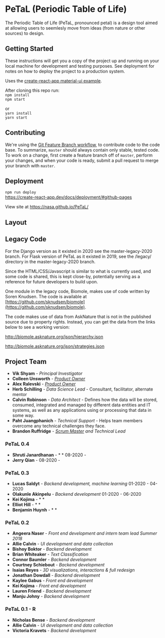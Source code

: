 # PeTaL (Periodic Table of Life)

The Periodic Table of Life (PeTaL, pronounced petal) is a design tool aimed at allowing users to seemlesly move from ideas (from nature or other sources) to design.

## Getting Started

These instructions will get you a copy of the project up and running on your local machine for development and testing purposes. See deployment for notes on how to deploy the project to a production system.  

Uses the [create-react-app material-ui example](https://github.com/mui-org/material-ui/tree/master/examples/create-react-app).

After cloning this repo run:    
`npm install`    
`npm start`    

or    
`yarn install`    
`yarn start`

## Contributing

We're using the [Git Feature Branch workflow](https://www.atlassian.com/git/tutorials/comparing-workflows/feature-branch-workflow), to contribute code to the code base. To summarize, `master` should always contain only stable, tested code. To work on a change, first create a feature branch off of `master`, perform your changes, and when your code is ready, submit a pull request to merge your branch with `master`. 

## Deployment

`npm run deploy`    
https://create-react-app.dev/docs/deployment/#github-pages    

View site at https://nasa.github.io/PeTaL/

## Layout

## Legacy Code

For the Django version as it existed in 2020 see the master-legacy-2020 branch.
For Flask version of PeTaL as it existed in 2019, see the /legacy/ directory in the master-legacy-2020 branch.

Since the HTML/CSS/Javascript is similar to what is currently used, and some code is shared, this is kept close-by, potentially serving as a reference for future developers to build upon.

One module in the legacy code, Biomole, makes use of code written by Soren Knudsen. The code is available at
[https://github.com/sknudsen/biomole](https://github.com/sknudsen/biomole).

The code makes use of data from AskNature that is not in the published source due to property rights. 
Instead, you can get the data from the links below to see a working version:
 
http://biomole.asknature.org/json/hierarchy.json

http://biomole.asknature.org/json/strategies.json



## Project Team

* **Vik Shyam** - *Principal Investigator*
* **Colleen Unsworth** - *[Product Owner](https://www.mountaingoatsoftware.com/agile/scrum/roles/product-owner)*
* **Alex Ralevski** - *[Product Owner](https://www.mountaingoatsoftware.com/agile/scrum/roles/product-owner)*
* **Herb Schilling** - *Data Science Lead* - Consultant, facilitator, alternate mentor
* **Calvin Robinson** - *Data Architect* - Defines how the data will be stored, consumed, integrated and managed by different data entities and IT systems, as well as any applications using or processing that data in some way.
* **Paht Juangphanich** - *Technical Support* - Helps team members overcome any technical challenges they face.
* **Brandon Ruffridge** - *[Scrum Master](https://www.agilealliance.org/glossary/scrum-master/) and Technical Lead*

### PeTaL 0.4

* **Shruti Janardhanan** - *   * 08-2020 -
* **Jerry Qian** - 08-2020 -

### PeTaL 0.3

* **Lucas Saldyt** - *Backend development, machine learning* 01-2020 - 04-2020
* **Olakunle Akinpelu** - *Backend development* 01-2020 - 06-2020
* **Kei Kojima** - *   *
* **Elliot Hill** - *   *
* **Benjamin Huynh** - *   *

### PeTaL 0.2 

* **Angeera Naser** - *Front end development and intern team lead Summer 2018*
* **Allie Calvin** - *UI development and data collection* 
* **Bishoy Boktor** - *Backend development* 
* **Brian Whiteaker** - *Text Classification* 
* **Connor Baumler** - *Backend development*
* **Courtney Schiebout** - *Backend development*
* **Isaias Reyes** - *3D visualizations, interactions & full redesign*
* **Jonathan Dowdall** - *Backend development* 
* **Kaylee Gabus** - *Front end development*
* **Kei Kojima** - *Front end development*
* **Lauren Friend** - *Backend development*
* **Manju Johny** - *Backend development*

### PeTaL 0.1 - R

* **Nicholas Bense** - *Backend development*
* **Allie Calvin** - *UI development and data collection* 
* **Victoria Kravets** - *Backend development* 
